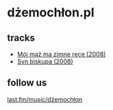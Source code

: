 # dżemochłon.pl

## tracks

 * [Mój mąż ma zimne ręce (2008)](moj_maz_ma_zimne_rece.mp3)
 * [Syn biskupa (2008)](syn_biskupa.mp3)

## follow us

[last.fm/music/dżemochłon](https://www.last.fm/music/Dżemochłon)
